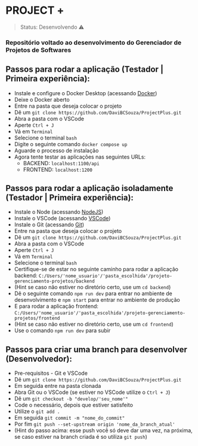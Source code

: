 # PROJECT +

> Status: Desenvolvendo ⚠️

### Repositório voltado ao desenvolvimento do Gerenciador de Projetos de Softwares

## Passos para rodar a aplicação (Testador | Primeira experiência):

- Instale e configure o Docker Desktop (acessando [Docker](https://www.docker.com/products/docker-desktop/))
- Deixe o Docker aberto
- Entre na pasta que deseja colocar o projeto
- Dê um `git clone https://github.com/DaviBCSouza/ProjectPlus.git`
- Abra a pasta com o VSCode
- Aperte `Ctrl + J`
- Vá em `Terminal`
- Selecione o terminal `bash`
- Digite o seguinte comando `docker compose up`
- Aguarde o processo de instalação
- Agora tente testar as aplicações nas seguintes URLs:
  - BACKEND: `localhost:1100/api`
  - FRONTEND: `localhost:1200`

## Passos para rodar a aplicação isoladamente (Testador | Primeira experiência):

- Instale o Node (acessando [NodeJS](https://nodejs.org))
- Instale o VSCode (acessando [VSCode](https://code.visualstudio.com))
- Instale o Git (acessando [Git](https://git-scm.com))
- Entre na pasta que deseja colocar o projeto
- Dê um `git clone https://github.com/DaviBCSouza/ProjectPlus.git`
- Abra a pasta com o VSCode
- Aperte `Ctrl + J`
- Vá em `Terminal`
- Selecione o terminal `bash`
- Certifique-se de estar no seguinte caminho para rodar a aplicação backend: `C:/Users/'nome_usuario'/'pasta_escolhida'/projeto-gerenciamento-projetos/backend`
- (Hint se caso não estiver no diretório certo, use um `cd backend`)
- Dê o seguinte comando `npm run dev` para entrar no ambiente de desenvolvimento e `npm start` para entrar no ambiente de produção
- E para rodar a aplicação frontend: `C:/Users/'nome_usuario'/'pasta_escolhida'/projeto-gerenciamento-projetos/frontend`
- (Hint se caso não estiver no diretório certo, use um `cd frontend`)
- Use o comando `npm run dev` para subir

## Passos para criar uma branch para desenvolver (Desenvolvedor):

- Pre-requisitos - Git e VSCode
- Dê um `git clone https://github.com/DaviBCSouza/ProjectPlus.git`
- Em seguida entre na pasta clonada
- Abra Git ou o VSCode (se estiver no VSCode utilize o `Ctrl + J`)
- Dê um `git checkout -b "develop/'seu_nome'"`
- Code o necessário, depois que estiver satisfeito
- Utilize o `git add .`
- Em seguida `git commit -m "nome_do_commit"`
- Por fim `git push --set-upstream origin 'nome_da_branch_atual'`
- (Hint do passo acima: esse push você só deve dar uma vez, na próxima, se caso estiver na branch criada é so utiliza `git push`)
